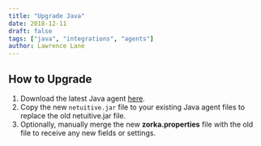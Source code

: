 ```yaml
---
title: "Upgrade Java"
date: 2018-12-11
draft: false
tags: ["java", "integrations", "agents"]
author: Lawrence Lane
---
```

## How to Upgrade
1. Download the latest Java agent [here](https://repos.app.netuitive.com/java-agent/index.html).
2. Copy the new `netuitive.jar` file to your existing Java agent files to replace the old netuitive.jar file.
3. Optionally, manually merge the new **zorka.properties** file with the old file to receive any new fields or settings.
